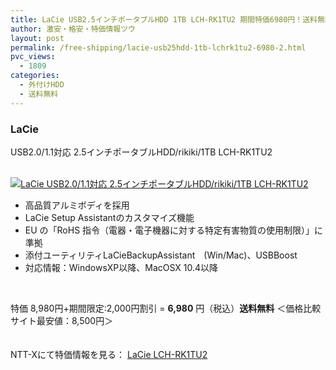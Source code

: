 ```yaml
---
title: LaCie USB2.5インチポータブルHDD 1TB LCH-RK1TU2 期間特価6980円！送料無料！
author: 激安・格安・特価情報ツウ
layout: post
permalink: /free-shipping/lacie-usb25hdd-1tb-lchrk1tu2-6980-2.html
pvc_views:
  - 1809
categories:
  - 外付けHDD
  - 送料無料
---
```

### LaCie  
USB2.0/1.1対応 2.5インチポータブルHDD/rikiki/1TB LCH-RK1TU2

<div class="img-bg2 img_L">
  <a href="http://px.a8.net/svt/ejp?a8mat=ZYP6S+8IMA3E+S1Q+BWGDT&#038;a8ejpredirect=http://nttxstore.jp/_II_LI13850108" target="_blank"><br /> <img border="0" alt="LaCie USB2.0/1.1対応 2.5インチポータブルHDD/rikiki/1TB LCH-RK1TU2" src="http://i0.wp.com/image.nttxstore.jp/l2_images/L/LI/LI13850108.jpg?w=120" data-recalc-dims="1" /></a>
</div>

<!--more-->

  * 高品質アルミボディを採用
  * LaCie Setup Assistantのカスタマイズ機能
  * EU の「RoHS 指令（電器・電子機器に対する特定有害物質の使用制限）」に準拠
  * 添付ユーティリティLaCieBackupAssistant　(Win/Mac)、USBBoost
  * 対応情報：WindowsXP以降、MacOSX 10.4以降

<br clear="all" />

特価 8,980円+期間限定:2,000円割引 = <span class="tokka-price"><strong>6,980</strong></span> 円（税込）**送料無料** ＜価格比較サイト最安値：8,500円＞

　  
NTT-Xにて特価情報を見る： <span class="fs150p"><a href="http://px.a8.net/svt/ejp?a8mat=ZYP6S+8IMA3E+S1Q+BWGDT&#038;a8ejpredirect=http://nttxstore.jp/_II_LI13850108" target="_blank">LaCie LCH-RK1TU2</a></span>